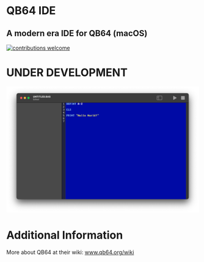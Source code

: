 # QB64 IDE

## A modern era IDE for QB64 (macOS)
[![contributions welcome](https://img.shields.io/badge/contributions-welcome-brightgreen.svg?style=flat)](https://github.com/familygw/qb64-ide/issues)

# UNDER DEVELOPMENT
<img alt="Quick preview" src="PREVIEW.png" />

# Additional Information
More about QB64 at their wiki: www.qb64.org/wiki
